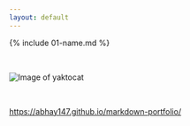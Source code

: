```yaml
---
layout: default
---
```


{% include 01-name.md %}

<br>

![Image of yaktocat](https://octodex.github.com/images/yaktocat.png)

<br>

https://abhay147.github.io/markdown-portfolio/
